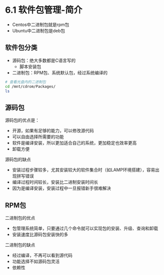 # 6.1 软件包管理-简介

- Centos中二进制包就是rpm包
- Ubuntu中二进制包是deb包
## 软件包分类
- 源码包：绝大多数都是C语言写的
    - 脚本安装包
- 二进制包：RPM包、系统默认包，经过系统编译的

```bash
# 查看光盘内的二进制包
cd /mnt/cdrom/Packages/
ls
```

## 源码包
源码包的优点是：
- 开源，如果有足够的能力，可以修改源代码
- 可以自由选择所需要的功能
- 软件是编译安装，所以更加适合自己的系统，更加稳定也效率更高
- 卸载方便

源码包的缺点
- 安装过程步骤较多，尤其安装较大的软件集合时（如LAMP环境搭建），容易出现拼写错误
- 编译过程时间较长，安装比二进制安装时间长
- 因为是编译安装，安装过程中一旦报错新手很难解决

## RPM包
二进制包的优点
- 包管理系统简单，只要通过几个命令就可以实现包的安装、升级、查询和卸载
- 安装速度比源码包安装快的多

二进制包的缺点
- 经过编译，不再可以看到源代码
- 功能选择不如源码包灵活
- 依赖性
